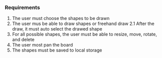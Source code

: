 ### Requirements

1. The user must choose the shapes to be drawn
2. The user mus be able to draw shapes or freehand draw
   2.1 After the draw, it must auto select the drawed shape
3. For all possible shapes, the user must be able to resize, move, rotate, and delete
4. The user most pan the board
5. The shapes must be saved to local storage
